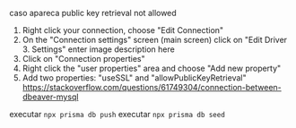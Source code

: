 caso apareca public key retrieval not allowed 

1. Right click your connection, choose "Edit Connection"
2. On the "Connection settings" screen (main screen) click on "Edit Driver 3. Settings" enter image description here
4. Click on "Connection properties"
5. Right click the "user properties" area and choose "Add new property"
6. Add two properties: "useSSL" and "allowPublicKeyRetrieval" 
https://stackoverflow.com/questions/61749304/connection-between-dbeaver-mysql


executar `npx prisma db push`
executar `npx prisma db seed`